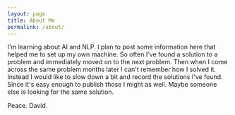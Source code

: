 ```yaml
---
layout: page
title: About Me
permalink: /about/
---
```


I'm learning about AI and NLP.
I plan to post some information here that helped me to set up my own machine. So often I've found a solution to a problem and immediately moved on to the next problem. Then when I come across the same problem months later I can't remember how I solved it. Instead I would like to slow down a bit and record the solutions I've found. Since it's easy enough to publish those I might as well. Maybe someone else is looking for the same solution.

Peace.
David.
